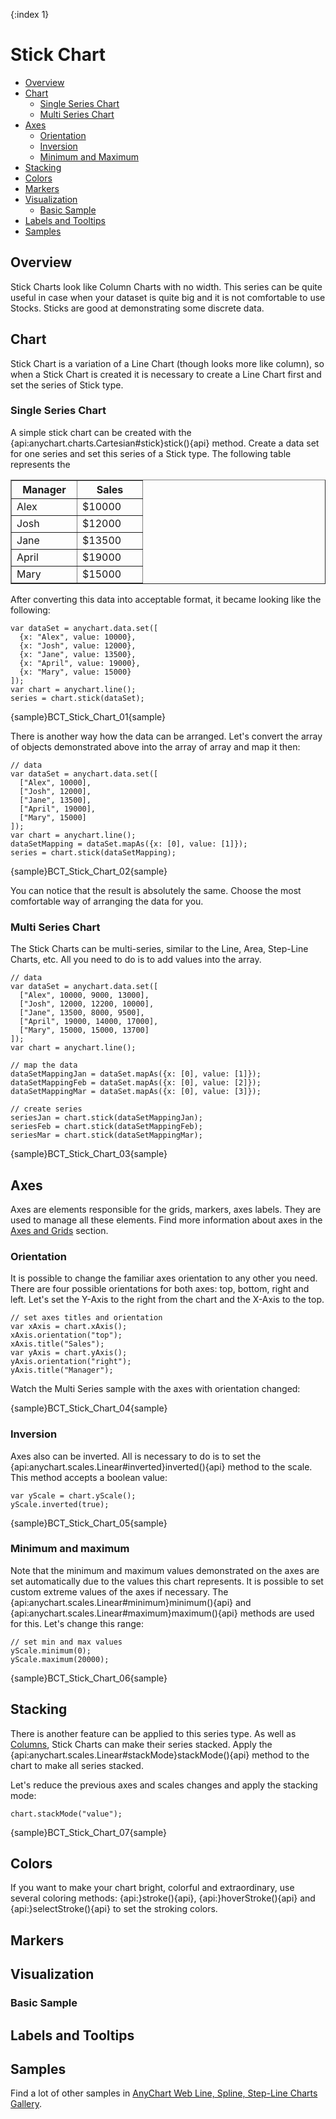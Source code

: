 {:index 1}
# Stick Chart

* [Overview](#overview)
* [Chart](#chart)
  * [Single Series Chart](#single_series_chart)
  * [Multi Series Chart](#multi_series_chart)
* [Axes](#axes)
  * [Orientation](#orientation)
  * [Inversion](#inversion)
  * [Minimum and Maximum](#minimum_and_maximum)
* [Stacking](#stacking)
* [Colors](#colors)
* [Markers](#markers)
* [Visualization](#visualization)
  * [Basic Sample](#basic_sample)
* [Labels and Tooltips](#labels_and_tooltips)
* [Samples](#samples)

## Overview

Stick Charts look like Column Charts with no width. This series can be quite useful in case when your dataset is quite big and it is not comfortable to use Stocks. Sticks are good at demonstrating some discrete data.

## Chart

Stick Chart is a variation of a Line Chart (though looks more like column), so when a Stick Chart is created it is necessary to create a Line Chart first and set the series of Stick type.

### Single Series Chart

A simple stick chart can be created with the {api:anychart.charts.Cartesian#stick}stick(){api} method. Create a data set for one series and set this series of a Stick type. The following table represents the 

<table width="287" border="1" class="dtTABLE">
<tbody><tr>
<th width="88"><b>Manager</b></th>
<th width="88"><b>Sales</b></th>
</tr>
<tr>
<td>Alex</td>
<td>$10000</td>
</tr>
<tr>
<td>Josh</td>
<td>$12000</td>
</tr>
<tr>
<td>Jane</td>
<td>$13500</td>
</tr>
<tr>
<td>April</td>
<td>$19000</td>
</tr>
<tr>
<td>Mary</td>
<td>$15000</td>
</tr>
</tbody></table>

After converting this data into acceptable format, it became looking like the following:

```
var dataSet = anychart.data.set([
  {x: "Alex", value: 10000},
  {x: "Josh", value: 12000},
  {x: "Jane", value: 13500},
  {x: "April", value: 19000},
  {x: "Mary", value: 15000}
]);
var chart = anychart.line();
series = chart.stick(dataSet);
```

{sample}BCT\_Stick\_Chart\_01{sample}

There is another way how the data can be arranged. Let's convert the array of objects demonstrated above into the array of array and map it then:

```
// data
var dataSet = anychart.data.set([
  ["Alex", 10000],
  ["Josh", 12000],
  ["Jane", 13500],
  ["April", 19000],
  ["Mary", 15000]
]);
var chart = anychart.line();
dataSetMapping = dataSet.mapAs({x: [0], value: [1]});
series = chart.stick(dataSetMapping);
```

{sample}BCT\_Stick\_Chart\_02{sample}

You can notice that the result is absolutely the same. Choose the most comfortable way of arranging the data for you.


### Multi Series Chart

The Stick Charts can be multi-series, similar to the Line, Area, Step-Line Charts, etc. All you need to do is to add values into the array.

```
// data
var dataSet = anychart.data.set([
  ["Alex", 10000, 9000, 13000],
  ["Josh", 12000, 12200, 10000],
  ["Jane", 13500, 8000, 9500],
  ["April", 19000, 14000, 17000],
  ["Mary", 15000, 15000, 13700]
]);
var chart = anychart.line();

// map the data
dataSetMappingJan = dataSet.mapAs({x: [0], value: [1]});
dataSetMappingFeb = dataSet.mapAs({x: [0], value: [2]});
dataSetMappingMar = dataSet.mapAs({x: [0], value: [3]});

// create series
seriesJan = chart.stick(dataSetMappingJan);
seriesFeb = chart.stick(dataSetMappingFeb);
seriesMar = chart.stick(dataSetMappingMar);
```

{sample}BCT\_Stick\_Chart\_03{sample}


## Axes

Axes are elements responsible for the grids, markers, axes labels. They are used to manage all these elements. Find more information about axes in the [Axes and Grids](../Axes_and_Grids/Axis_Basics) section.

### Orientation

It is possible to change the familiar axes orientation to any other you need. There are four possible orientations for both axes: top, bottom, right and left. Let's set the Y-Axis to the right from the chart and the X-Axis to the top.

```
// set axes titles and orientation
var xAxis = chart.xAxis();
xAxis.orientation("top");
xAxis.title("Sales");
var yAxis = chart.yAxis();
yAxis.orientation("right");
yAxis.title("Manager");
```

Watch the Multi Series sample with the axes with orientation changed:

{sample}BCT\_Stick\_Chart\_04{sample}


### Inversion

Axes also can be inverted. All is necessary to do is to set the {api:anychart.scales.Linear#inverted}inverted(){api} method to  the scale. This method accepts a boolean value:

```
var yScale = chart.yScale();
yScale.inverted(true);
```

{sample}BCT\_Stick\_Chart\_05{sample}


### Minimum and maximum

Note that the minimum and maximum values demonstrated on the axes are set automatically due to the values this chart represents. It is possible to set custom extreme values of the axes if necessary. The {api:anychart.scales.Linear#minimum}minimum(){api} and {api:anychart.scales.Linear#maximum}maximum(){api} methods are used for this. Let's change this range:

```
// set min and max values
yScale.minimum(0);
yScale.maximum(20000);
```

{sample}BCT\_Stick\_Chart\_06{sample}


## Stacking

There is another feature can be applied to this series type. As well as [Columns](Column_Chart), Stick Charts can make their series stacked. Apply the {api:anychart.scales.Linear#stackMode}stackMode(){api} method to the chart to make all series stacked.

Let's reduce the previous axes and scales changes and apply the stacking mode:

```
chart.stackMode("value");
```

{sample}BCT\_Stick\_Chart\_07{sample}


## Colors

If you want to make your chart bright, colorful and extraordinary, use several coloring methods: {api:}stroke(){api}, {api:}hoverStroke(){api} and {api:}selectStroke(){api} to set the stroking colors.


## Markers

## Visualization

### Basic Sample 

## Labels and Tooltips


## Samples

Find a lot of other samples in [AnyChart Web Line, Spline, Step-Line Charts Gallery](http://anychart.com/products/anychart/gallery/Line,_Spline,_Step-Line_Charts/).